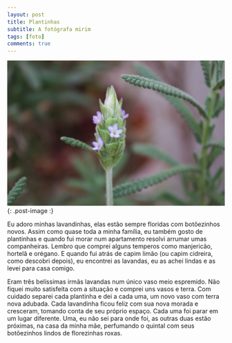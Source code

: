 ```yaml
---
layout: post
title: Plantinhas
subtitle: A fotógrafa mirim
tags: [foto]
comments: true
---
```


![lavandinha](/assets/img/IMG_8625.png){: .post-image :}

Eu adoro minhas lavandinhas, elas estão sempre floridas com botõezinhos novos. Assim como quase toda a minha família, eu também gosto de plantinhas e quando fui morar num apartamento resolvi arrumar umas companheiras. Lembro que comprei alguns temperos como manjericão, hortelã e orégano. E quando fui atrás de capim limão (ou capim cidreira, como descobri depois), eu encontrei as lavandas, eu as achei lindas e as levei para casa comigo.

Eram três belíssimas irmãs lavandas num único vaso meio espremido. Não fiquei muito satisfeita com a situação e comprei uns vasos e terra. Com cuidado separei cada plantinha e dei a cada uma, um novo vaso com terra nova adubada. Cada lavandinha ficou feliz com sua nova morada e cresceram, tomando conta de seu próprio espaço. Cada uma foi parar em um lugar diferente. Uma, eu não sei para onde foi, as outras duas estão próximas, na casa da minha mãe, perfumando o quintal com seus botõezinhos lindos de florezinhas roxas.

